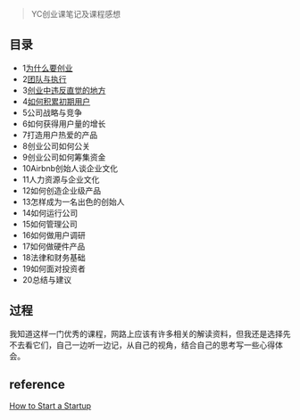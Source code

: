 > YC创业课笔记及课程感想



## 目录

- 1[为什么要创业](/postDetail/%2Fblog%2Fapi%2Fycchuang-ye-ke-01-wei-shi-yao-yao-chuang-ye,57%2F)
- 2[团队与执行](/postDetail/%2Fblog%2Fapi%2Fycchuang-ye-ke-02-tuan-dui-yu-zhi-xing,60%2F) 
- 3[创业中违反直觉的地方](/postDetail/%2Fblog%2Fapi%2Fycchuang-ye-ke-03-chuang-ye-zhong-wei-fan-zhi-jue-de-di-fang,62%2F) 
- 4[如何积累初期用户](/postDetail/%2Fblog%2Fapi%2Fycchuang-ye-ke-04-ru-he-lei-ji-chu-qi-yong-hu,65%2F) 
- 5公司战略与竞争
- 6如何获得用户量的增长
- 7打造用户热爱的产品
- 8创业公司如何公关
- 9创业公司如何筹集资金
- 10Airbnb创始人谈企业文化
- 11人力资源与企业文化
- 12如何创造企业级产品
- 13怎样成为一名出色的创始人
- 14如何运行公司
- 15如何管理公司
- 16如何做用户调研
- 17如何做硬件产品
- 18法律和财务基础
- 19如何面对投资者
- 20总结与建议



## 过程

我知道这样一门优秀的课程，网路上应该有许多相关的解读资料，但我还是选择先不去看它们，自己一边听一边记，从自己的视角，结合自己的思考写一些心得体会。





## reference

[How to Start a Startup](http://startupclass.samaltman.com/)

